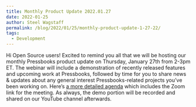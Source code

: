 ```yaml
---
title: Monthly Product Update 2022.01.27
date: 2022-01-25
author: Steel Wagstaff
permalink: /blog/2022/01/25/monthly-product-update-1-27-22/
tags:
  - Development
---
```


Hi Open Source users! Excited to remind you all that we will be hosting our monthly Pressbooks product update on Thursday, January 27th from 2-3pm ET. The webinar will include a demonstration of recently released features and upcoming work at Pressbooks, followed by time for you to share news & updates about any general interest Pressbooks-related projects you’ve been working on. Here’s [a more detailed agenda](https://docs.google.com/document/d/1BcvX0V-iDi6fJO_W8pHVOL_lec_9OTXujAfw6tFpZlQ/edit) which includes the Zoom link for the meeting. As always, the demo portion will be recorded and shared on our YouTube channel afterwards.
